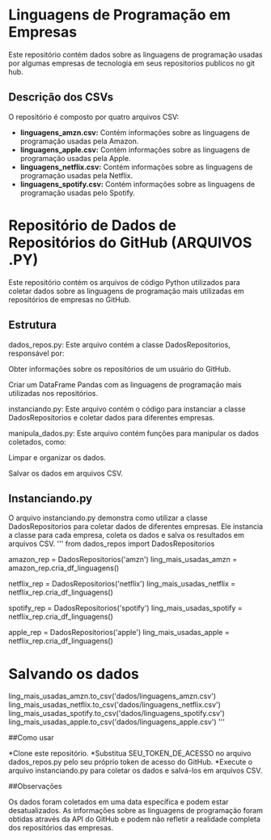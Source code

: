 # Linguagens de Programação em Empresas

Este repositório contém dados sobre as linguagens de programação usadas por algumas empresas de tecnologia em seus repositorios publicos no git hub.

## Descrição dos CSVs

O repositório é composto por quatro arquivos CSV:

* **linguagens_amzn.csv:** Contém informações sobre as linguagens de programação usadas pela Amazon.
* **linguagens_apple.csv:** Contém informações sobre as linguagens de programação usadas pela Apple.
* **linguagens_netflix.csv:** Contém informações sobre as linguagens de programação usadas pela Netflix.
* **linguagens_spotify.csv:** Contém informações sobre as linguagens de programação usadas pelo Spotify.



# Repositório de Dados de Repositórios do GitHub (ARQUIVOS .PY)
Este repositório contém os arquivos de código Python utilizados para coletar dados sobre as linguagens de programação mais utilizadas em repositórios de empresas no GitHub.

## Estrutura
dados_repos.py: Este arquivo contém a classe DadosRepositorios, responsável por:

Obter informações sobre os repositórios de um usuário do GitHub.

Criar um DataFrame Pandas com as linguagens de programação mais utilizadas nos repositórios.


instanciando.py: Este arquivo contém o código para instanciar a classe DadosRepositorios e coletar dados para diferentes empresas.

manipula_dados.py: Este arquivo contém funções para manipular os dados coletados, como:

Limpar e organizar os dados.

Salvar os dados em arquivos CSV.



## Instanciando.py
O arquivo instanciando.py demonstra como utilizar a classe DadosRepositorios para coletar dados de diferentes empresas. Ele instancia a classe para cada empresa, coleta os dados e salva os resultados em arquivos CSV.
'''
from dados_repos import DadosRepositorios

amazon_rep = DadosRepositorios('amzn')
ling_mais_usadas_amzn = amazon_rep.cria_df_linguagens()

netflix_rep = DadosRepositorios('netflix')
ling_mais_usadas_netflix = netflix_rep.cria_df_linguagens()

spotify_rep = DadosRepositorios('spotify')
ling_mais_usadas_spotify = netflix_rep.cria_df_linguagens()

apple_rep = DadosRepositorios('apple')
ling_mais_usadas_apple = netflix_rep.cria_df_linguagens()

# Salvando os dados
ling_mais_usadas_amzn.to_csv('dados/linguagens_amzn.csv')
ling_mais_usadas_netflix.to_csv('dados/linguagens_netflix.csv')
ling_mais_usadas_spotify.to_csv('dados/linguagens_spotify.csv')
ling_mais_usadas_apple.to_csv('dados/linguagens_apple.csv')
'''                    
                
##Como usar

*Clone este repositório.
*Substitua SEU_TOKEN_DE_ACESSO no arquivo dados_repos.py pelo seu próprio token de acesso do GitHub.
*Execute o arquivo instanciando.py para coletar os dados e salvá-los em arquivos CSV.

##Observações

Os dados foram coletados em uma data específica e podem estar desatualizados.
As informações sobre as linguagens de programação foram obtidas através da API do GitHub e podem não refletir a realidade completa dos repositórios das empresas.
